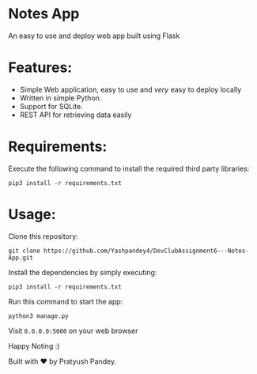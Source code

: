 # Notes App
An easy to use and deploy web app built using Flask

# Features:

* Simple Web application, easy to use and *very* easy to deploy locally
* Written in simple Python.
* Support for SQLite.
* REST API for retrieving data easily

# Requirements:

Execute the following command to install the required third party libraries:

`pip3 install -r requirements.txt`

# Usage:
Clone this repository:

`git clone https://github.com/Yashpandey4/DevClubAssignment6---Notes-App.git`

Install the dependencies by simply executing:

`pip3 install -r requirements.txt`

Run this command to start the app:

`python3 manage.py`

Visit `0.0.0.0:5000` on your web browser

Happy Noting :)

Built with ♥ by Pratyush Pandey.


